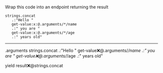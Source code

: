 Wrap this code into an endpoint returning the result

```hyperlambda
strings.concat
   .:"Hello "
   get-value:x:@.arguments/*/name
   .:" you are "
   get-value:x:@.arguments/*/age
   .:" years old"
```
---
.arguments
strings.concat
   .:"Hello "
   get-value:x:@.arguments/*/name
   .:" you are "
   get-value:x:@.arguments/*/age
   .:" years old"

yield
   result:x:@strings.concat
